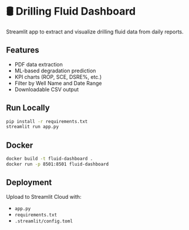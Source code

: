 # 🛢️ Drilling Fluid Dashboard

Streamlit app to extract and visualize drilling fluid data from daily reports.

## Features
- PDF data extraction
- ML-based degradation prediction
- KPI charts (ROP, SCE, DSRE%, etc.)
- Filter by Well Name and Date Range
- Downloadable CSV output

## Run Locally

```bash
pip install -r requirements.txt
streamlit run app.py
```

## Docker

```bash
docker build -t fluid-dashboard .
docker run -p 8501:8501 fluid-dashboard
```

## Deployment
Upload to Streamlit Cloud with:
- `app.py`
- `requirements.txt`
- `.streamlit/config.toml`
